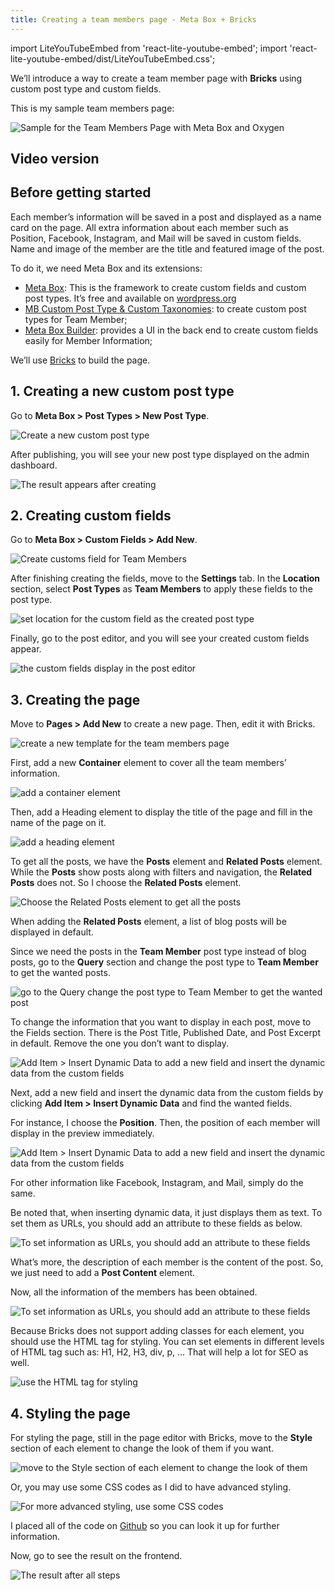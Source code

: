 ```yaml
---
title: Creating a team members page - Meta Box + Bricks
---
```


import LiteYouTubeEmbed from 'react-lite-youtube-embed';
import 'react-lite-youtube-embed/dist/LiteYouTubeEmbed.css';

We’ll introduce a way to create a team member page with **Bricks** using custom post type and custom fields.

This is my sample team members page:

![Sample for the Team Members Page with Meta Box and Oxygen](https://i.imgur.com/RJ9eO0k.png)

## Video version

<LiteYouTubeEmbed id='h07sZBTGTDQ' />

## Before getting started

Each member’s information will be saved in a post and displayed as a name card on the page. All extra information about each member such as Position, Facebook, Instagram, and Mail will be saved in custom fields. Name and image of the member are the title and featured image of the post.

To do it, we need Meta Box and its extensions:

* [Meta Box](https://metabox.io): This is the framework to create custom fields and custom post types. It’s free and available on [wordpress.org](https://wordpress.org/plugins/meta-box/)
* [MB Custom Post Type & Custom Taxonomies](https://metabox.io/plugins/custom-post-type/): to create custom post types for Team Member;
* [Meta Box Builder](https://metabox.io/plugins/meta-box-builder/): provides a UI in the back end to create custom fields easily for Member Information;

We’ll use [Bricks](https://bricksbuilder.io/) to build the page.

## 1. Creating a new custom post type

Go to **Meta Box > Post Types > New Post Type**.

![Create a new custom post type](https://i.imgur.com/Nywe9kt.png)

After publishing, you will see your new post type displayed on the admin dashboard.

![The result appears after creating](https://i.imgur.com/pjgDm93.png)

## 2. Creating custom fields

Go to **Meta Box > Custom Fields > Add New**.

![Create customs field for Team Members](https://i.imgur.com/t3JZZ3b.png)

After finishing creating the fields, move to the **Settings** tab. In the **Location** section, select **Post Types** as **Team Members** to apply these fields to the post type.

![set location for the custom field as the created post type](https://i.imgur.com/uh6ZzrP.png)

Finally, go to the post editor, and you will see your created custom fields appear.

![the custom fields display in the post editor](https://i.imgur.com/ZNScdEe.png)

## 3. Creating the page

Move to **Pages > Add New** to create a new page. Then, edit it with Bricks.

![create a new template for the team members page](https://i.imgur.com/wz7nqeq.png)

First, add a new **Container** element to cover all the team members’ information.

![add a container element](https://i.imgur.com/9ZvykU1.png)

Then, add a Heading element to display the title of the page and fill in the name of the page on it.

![add a heading element](https://i.imgur.com/OhndX3Z.png)

To get all the posts, we have the **Posts** element and **Related Posts** element. While the **Posts** show posts along with filters and navigation, the **Related Posts** does not. So I choose the **Related Posts** element.

![Choose the Related Posts element to get all the posts](https://i.imgur.com/ne8hdSl.png)

When adding the **Related Posts** element, a list of blog posts will be displayed in default.

Since we need the posts in the **Team Member** post type instead of blog posts, go to the **Query** section and change the post type to **Team Member** to get the wanted posts.

![go to the Query change the post type to Team Member to get the wanted post](https://i.imgur.com/dVomurP.png)

To change the information that you want to display in each post, move to the Fields section. There is the Post Title, Published Date, and Post Excerpt in default. Remove the one you don’t want to display.

![Add Item > Insert Dynamic Data to add a new field and insert the dynamic data from the custom fields](https://i.imgur.com/lSZA7aH.png)

Next, add a new field and insert the dynamic data from the custom fields by clicking **Add Item > Insert Dynamic Data** and find the wanted fields.

For instance, I choose the **Position**. Then, the position of each member will display in the preview immediately.

![Add Item > Insert Dynamic Data to add a new field and insert the dynamic data from the custom fields](https://i.imgur.com/SxVeXby.gif)

For other information like Facebook, Instagram, and Mail, simply do the same. 

Be noted that, when inserting dynamic data, it just displays them as text. To set them as URLs, you should add an attribute to these fields as below.

![To set information as URLs, you should add an attribute to these fields](https://i.imgur.com/vcW2Uzi.gif)

What’s more, the description of each member is the content of the post. So, we just need to add a **Post Content** element.

Now, all the information of the members has been obtained.

![To set information as URLs, you should add an attribute to these fields](https://i.imgur.com/gt7XfwX.png)

Because Bricks does not support adding classes for each element, you should use the HTML tag for styling. You can set elements in different levels of HTML tag such as: H1, H2, H3, div, p, … That will help a lot for SEO as well.

![use the HTML tag for styling](https://i.imgur.com/bNCoekt.png)

## 4. Styling the page

For styling the page, still in the page editor with Bricks, move to the **Style** section of each element to change the look of them if you want.

![move to the Style section of each element to change the look of them](https://i.imgur.com/uoFV9zq.png)

Or, you may use some CSS codes as I did to have advanced styling.

![For more advanced styling, use some CSS codes](https://i.imgur.com/1cEFnl7.png)

I placed all of the code on [Github](https://github.com/wpmetabox/tutorials/blob/master/create%20a-team-members-page-with-bricks/custom.css) so you can look it up for further information.

Now, go to see the result on the frontend.

![The result after all steps](https://i.imgur.com/RJ9eO0k.png)


